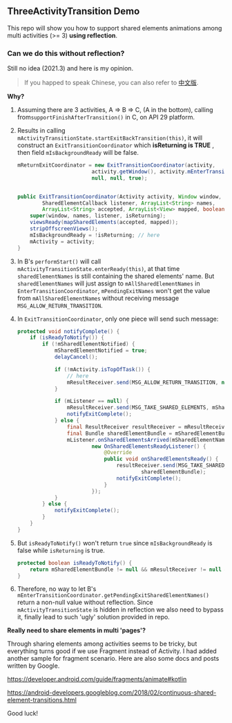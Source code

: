 ## ThreeActivityTransition Demo

This repo will show you how to support shared elements animations among multi activities (>= 3) **using reflection**.

### Can we do this without reflection?

Still no idea (2021.3) and here is my opinion.

> If you happed to speak Chinese, you can also refer to [中文版](./README_CN.md).

**Why?**

1. Assuming there are 3 activities, A => B => C, (A in the bottom), calling from`supportFinishAfterTransition()` in C, on API 29 platform.

2. Results in calling `mActivityTransitionState.startExitBackTransition(this)`, it will construct an `ExitTransitionCoordinator` which **isReturning is TRUE** , then field `mIsBackgroundReady` will be false.

   ```java
   mReturnExitCoordinator = new ExitTransitionCoordinator(activity,
                           activity.getWindow(), activity.mEnterTransitionListener, pendingExitNames,
                           null, null, true);
   
   
   public ExitTransitionCoordinator(Activity activity, Window window,
           SharedElementCallback listener, ArrayList<String> names,
           ArrayList<String> accepted, ArrayList<View> mapped, boolean isReturning) {
       super(window, names, listener, isReturning);
       viewsReady(mapSharedElements(accepted, mapped));
       stripOffscreenViews();
       mIsBackgroundReady = !isReturning; // here
       mActivity = activity;
   }
   ```

3. In B's `performStart()` will call `mActivityTransitionState.enterReady(this)`, at that time `sharedElementNames` is still containing the shared elements' name. But `sharedElementNames` will just assign to `mAllSharedElementNames` in `EnterTransitionCoordinator`, `mPendingExitNames` won't get the value from `mAllSharedElementNames`  without receiving message `MSG_ALLOW_RETURN_TRANSITION`.

4. In `ExitTransitionCoordinator`, only one piece will send such message:

   ```java
   protected void notifyComplete() {
       if (isReadyToNotify()) {
           if (!mSharedElementNotified) {
               mSharedElementNotified = true;
               delayCancel();
   
               if (!mActivity.isTopOfTask()) {
                   // here
                   mResultReceiver.send(MSG_ALLOW_RETURN_TRANSITION, null);
               }
   
               if (mListener == null) {
                   mResultReceiver.send(MSG_TAKE_SHARED_ELEMENTS, mSharedElementBundle);
                   notifyExitComplete();
               } else {
                   final ResultReceiver resultReceiver = mResultReceiver;
                   final Bundle sharedElementBundle = mSharedElementBundle;
                   mListener.onSharedElementsArrived(mSharedElementNames, mSharedElements,
                           new OnSharedElementsReadyListener() {
                               @Override
                               public void onSharedElementsReady() {
                                   resultReceiver.send(MSG_TAKE_SHARED_ELEMENTS,
                                           sharedElementBundle);
                                   notifyExitComplete();
                               }
                           });
               }
           } else {
               notifyExitComplete();
           }
       }
   }
   ```

5. But `isReadyToNotify()` won't return `true` since `mIsBackgroundReady` is false while `isReturning` is true.

   ```java
   protected boolean isReadyToNotify() {
       return mSharedElementBundle != null && mResultReceiver != null && mIsBackgroundReady;
   }
   ```

6. Therefore, no way to let B's `mEnterTransitionCoordinator.getPendingExitSharedElementNames()` return a non-null value without reflection. Since `mActivityTransitionState` is hidden in reflection we also need to bypass it, finally lead to such 'ugly' solution provided in repo.

**Really need to share elements in multi 'pages'?**

Through sharing elements among activities seems to be tricky, but everything turns good if we use Fragment instead of Activity. I had added another sample for fragment scenario. Here are also some docs and posts written by Google.

https://developer.android.com/guide/fragments/animate#kotlin

https://android-developers.googleblog.com/2018/02/continuous-shared-element-transitions.html

Good luck!